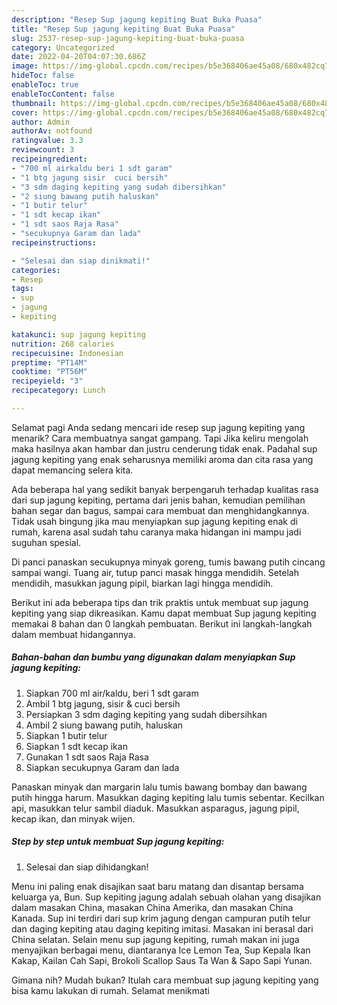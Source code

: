 ```yaml
---
description: "Resep Sup jagung kepiting Buat Buka Puasa"
title: "Resep Sup jagung kepiting Buat Buka Puasa"
slug: 2537-resep-sup-jagung-kepiting-buat-buka-puasa
category: Uncategorized
date: 2022-04-20T04:07:30.686Z
image: https://img-global.cpcdn.com/recipes/b5e368406ae45a08/680x482cq70/sup-jagung-kepiting-foto-resep-utama.jpg
hideToc: false
enableToc: true
enableTocContent: false
thumbnail: https://img-global.cpcdn.com/recipes/b5e368406ae45a08/680x482cq70/sup-jagung-kepiting-foto-resep-utama.jpg
cover: https://img-global.cpcdn.com/recipes/b5e368406ae45a08/680x482cq70/sup-jagung-kepiting-foto-resep-utama.jpg
author: Admin
authorAv: notfound
ratingvalue: 3.3
reviewcount: 3
recipeingredient:
- "700 ml airkaldu beri 1 sdt garam"
- "1 btg jagung sisir  cuci bersih"
- "3 sdm daging kepiting yang sudah dibersihkan"
- "2 siung bawang putih haluskan"
- "1 butir telur"
- "1 sdt kecap ikan"
- "1 sdt saos Raja Rasa"
- "secukupnya Garam dan lada"
recipeinstructions:

- "Selesai dan siap dinikmati!"
categories:
- Resep
tags:
- sup
- jagung
- kepiting

katakunci: sup jagung kepiting 
nutrition: 268 calories
recipecuisine: Indonesian
preptime: "PT14M"
cooktime: "PT56M"
recipeyield: "3"
recipecategory: Lunch

---
```



Selamat pagi Anda sedang mencari ide resep sup jagung kepiting yang menarik? Cara membuatnya sangat gampang. Tapi Jika keliru mengolah maka hasilnya akan hambar dan justru cenderung tidak enak. Padahal sup jagung kepiting yang enak seharusnya memiliki aroma dan cita rasa yang dapat memancing selera kita.


Ada beberapa hal yang sedikit banyak berpengaruh terhadap kualitas rasa dari sup jagung kepiting, pertama dari jenis bahan, kemudian pemilihan bahan segar dan bagus, sampai cara membuat dan menghidangkannya. Tidak usah bingung jika mau menyiapkan sup jagung kepiting enak di rumah, karena asal sudah tahu caranya maka hidangan ini mampu jadi suguhan spesial.

Di panci panaskan secukupnya minyak goreng, tumis bawang putih cincang sampai wangi. Tuang air, tutup panci masak hingga mendidih. Setelah mendidih, masukkan jagung pipil, biarkan lagi hingga mendidih.


Berikut ini ada beberapa tips dan trik praktis untuk membuat sup jagung kepiting yang siap dikreasikan. Kamu dapat membuat Sup jagung kepiting memakai 8 bahan dan 0 langkah pembuatan. Berikut ini langkah-langkah dalam membuat hidangannya.

<!--inarticleads1-->

##### Bahan-bahan dan bumbu yang digunakan dalam menyiapkan Sup jagung kepiting:

1. Siapkan 700 ml air/kaldu, beri 1 sdt garam
1. Ambil 1 btg jagung, sisir &amp; cuci bersih
1. Persiapkan 3 sdm daging kepiting yang sudah dibersihkan
1. Ambil 2 siung bawang putih, haluskan
1. Siapkan 1 butir telur
1. Siapkan 1 sdt kecap ikan
1. Gunakan 1 sdt saos Raja Rasa
1. Siapkan secukupnya Garam dan lada


Panaskan minyak dan margarin lalu tumis bawang bombay dan bawang putih hingga harum. Masukkan daging kepiting lalu tumis sebentar. Kecilkan api, masukkan telur sambil diaduk. Masukkan asparagus, jagung pipil, kecap ikan, dan minyak wijen. 

<!--inarticleads2-->

##### Step by step untuk membuat Sup jagung kepiting:


1. Selesai dan siap dihidangkan!

Menu ini paling enak disajikan saat baru matang dan disantap bersama keluarga ya, Bun. Sup kepiting jagung adalah sebuah olahan yang disajikan dalam masakan China, masakan China Amerika, dan masakan China Kanada. Sup ini terdiri dari sup krim jagung dengan campuran putih telur dan daging kepiting atau daging kepiting imitasi. Masakan ini berasal dari China selatan. Selain menu sup jagung kepiting, rumah makan ini juga menyajikan berbagai menu, diantaranya Ice Lemon Tea, Sup Kepala Ikan Kakap, Kailan Cah Sapi, Brokoli Scallop Saus Ta Wan &amp; Sapo Sapi Yunan. 

Gimana nih? Mudah bukan? Itulah cara membuat sup jagung kepiting yang bisa kamu lakukan di rumah. Selamat menikmati
